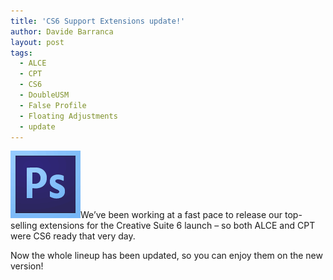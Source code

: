 ```yaml
---
title: 'CS6 Support Extensions update!'
author: Davide Barranca
layout: post
tags:
  - ALCE
  - CPT
  - CS6
  - DoubleUSM
  - False Profile
  - Floating Adjustments
  - update
---
```

![CS6][a]We’ve been working at a fast pace to release our top-selling extensions for the Creative Suite 6 launch – so both ALCE and CPT were CS6 ready that very day.

Now the whole lineup has been updated, so you can enjoy them on the new version!

[a]: /news/images/PS.png "Photoshop CS6 support"
